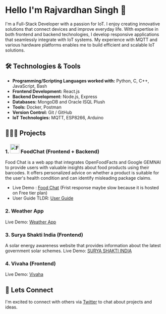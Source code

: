 # Hello I'm Rajvardhan Singh 👋

I'm a Full-Stack Developer with a passion for IoT. I enjoy creating innovative solutions that connect devices and improve everyday life. With expertise in both frontend and backend technologies, I develop responsive applications that seamlessly integrate with IoT systems. My experience with MQTT and various hardware platforms enables me to build efficient and scalable IoT solutions.

## 🛠️ Technologies & Tools

- **Programming/Scripting Languages worked with:** Python, C, C++, JavaScript, Bash
- **Frontend Development:** React.js
- **Backend Development:** Node.js, Express
- **Databases:** MongoDB and Oracle ISQL Plush
- **Tools:** Docker, Postman
- **Version Control:** Git / GitHub 
- **IoT Technologies:** MQTT, ESP8266, Arduino
  
## 👨🏻‍💻 Projects
### 1.  <img src="https://foodchat.pages.dev/logo.jpg" alt="Food Chat Logo" width="30"/> **FoodChat** (Frontend + Backend)
Food Chat is a web app that integrates OpenFoodFacts and Google GEMNAI to provide users with valuable insights about food products using their barcodes. It offers personalized advice on whether a product is suitable for the user's health condition and can identify misleading package claims.
- Live Demo : [Food Chat](https://foodchat.pages.dev/) (Frist response maybe slow because it is hosted on Free tier plan)
- User Guide TLDR: [User Guide](https://foodchat.pages.dev/demo)
### 2. Weather App
Live Demo: [Weather App](https://weatherapp-8el.pages.dev/)

### 3. Surya Shakti India (Frontend)
A solar energy awareness website that provides information about the latest government solar schemes.
Live Demo: [SURYA SHAKTI INDIA](https://che110.pages.dev/)

### 4. Vivaha (Frontend)
Live Demo: [Vivaha ](https://cse-326.pages.dev/Final-project/)

## 🐶 Lets Connect
I'm excited to connect with others via [Twitter](https://x.com/http_rajvardhan) to chat about projects and ideas.
